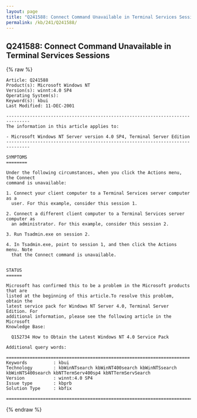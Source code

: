 ```yaml
---
layout: page
title: "Q241588: Connect Command Unavailable in Terminal Services Sessions"
permalink: /kb/241/Q241588/
---
```


## Q241588: Connect Command Unavailable in Terminal Services Sessions

{% raw %}

	Article: Q241588
	Product(s): Microsoft Windows NT
	Version(s): winnt:4.0 SP4
	Operating System(s): 
	Keyword(s): kbui
	Last Modified: 11-DEC-2001
	
	-------------------------------------------------------------------------------
	The information in this article applies to:
	
	- Microsoft Windows NT Server version 4.0 SP4, Terminal Server Edition 
	-------------------------------------------------------------------------------
	
	SYMPTOMS
	========
	
	Under the following circumstances, when you click the Actions menu, the Connect
	command is unavailable:
	
	1. Connect your client computer to a Terminal Services server computer as a
	  user. For this example, consider this session 1.
	
	2. Connect a different client computer to a Terminal Services server computer as
	  an administrator. For this example, consider this session 2.
	
	3. Run Tsadmin.exe on session 2.
	
	4. In Tsadmin.exe, point to session 1, and then click the Actions menu. Note
	  that the Connect command is unavailable.
	
	
	STATUS
	======
	
	Microsoft has confirmed this to be a problem in the Microsoft products that are
	listed at the beginning of this article.To resolve this problem, obtain the
	latest service pack for Windows NT Server 4.0, Terminal Server Edition. For
	additional information, please see the following article in the Microsoft
	Knowledge Base:
	
	  Q152734 How to Obtain the Latest Windows NT 4.0 Service Pack
	
	Additional query words:
	
	======================================================================
	Keywords          : kbui 
	Technology        : kbWinNTsearch kbWinNT400search kbWinNTSsearch kbWinNTS400search kbNTTermServ400sp4 kbNTTermServSearch
	Version           : winnt:4.0 SP4
	Issue type        : kbprb
	Solution Type     : kbfix
	
	=============================================================================
	

{% endraw %}
